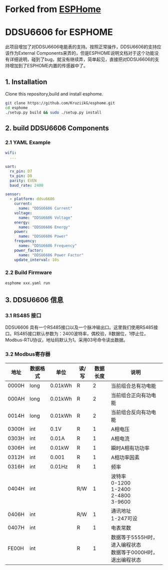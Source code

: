 # Forked from [ESPHome](https://github.com/esphome) 
# DDSU6606 for ESPHOME

此项目增加了对DDSU6606电能表的支持。按照正常操作，DDSU6606的支持应该作为External Components来弄的，但是ESPHOME说明文档对于这个功能没有详细说明，碰到了bug，就没有继续弄，简单起见，直接把对DDSU6606的支持增加到了ESPHOME内置的传感器中了。


## 1. Installation

Clone this repository,build and install esphome.

```bash
git clone https://github.com/KruziikG/esphome.git
cd esphome
./setup.py build && sudo ./setup.py install
```

## 2. build DDSU6606 Components

### 2.1 YAML Example

```yaml
wifi:
  ...

uart:
  rx_pin: D7
  tx_pin: D8
  parity: EVEN
  baud_rate: 2400

sensor:
  - platform: ddsu6606
    current:
      name: "DDSU6606 Current"
    voltage:
      name: "DDSU6606 Voltage"
    energy:
      name: "DDSU6606 Energy"
    power:
      name: "DDSU6606 Power"
    frequency:
      name: "DDSU6606 Frequency"
    power_factor:
      name: "DDSU6606 Power Factor"
    update_interval: 10s
```

### 2.2 Build Firmware
   
```bash
esphome xxx.yaml run
```

## 3. DDSU6606 信息
### 3.1 RS485 接口
DDSU6606 具有一个RS485接口以及一个脉冲输出口。这里我们使用RS485接口。RS485接口默认参数为：2400波特率，偶校验，8数据位，1停止位，Modbus-RTU协议，地址码默认为1。采用03号命令读出数据。
### 3.2 Modbus寄存器

|  地址  | 数据格式  |单位|读/写|数据长度|说明|
|  ----  | ----  | ----  | ----  | ----  | ----  |
| 0000H  | long | 0.01kWh | R   |2  | 当前组合总有功电能 |
| 000AH  | long | 0.01kWh | R   |2  | 当前组合正向有功电能 |
| 0014H  | long | 0.01kWh | R   |2  | 当前组合反向有功电能 |
| 0300H  | int  | 0.1V    | R   |1  | A相电压            |
| 0303H  | int  | 0.01A   | R   |1  | A相电流            |
| 0306H  | int  | 0.01kW  | R   |1  | 瞬时A相有功功率      |
| 0312H  | int  | 0.001   | R   |1  | A相功率因素         |
| 0316H  | int  | 0.01Hz  | R   |1  | 频率               |
| 0404H  | int  |         | R/W |1  | 波特率<br>0-1200<br>1-2400<br>2-4800<br>3-9600|
| 0406H  | int  |         | R/W |1  | 通讯地址<br>1-247可设 |
| 0407H  | int  |         | R   |1  | 电表常数           |
| FE00H  | int  |         | R   |1  | 数据等于5555H时，进入编程状态<br>数据等于0000H时，退出编程状态 |
